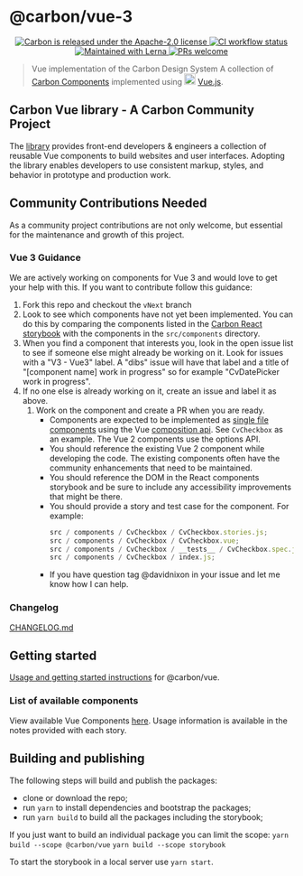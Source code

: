 # @carbon/vue-3

<p align="center">
  <a href="https://github.com/carbon-design-system/carbon/blob/master/LICENSE">
    <img src="https://img.shields.io/badge/license-Apache--2.0-blue.svg" alt="Carbon is released under the Apache-2.0 license" />
  </a>
  <a href="https://github.com/carbon-design-system/carbon/actions/workflows/ci.yml">
    <img src="https://github.com/carbon-design-system/carbon/actions/workflows/ci.yml/badge.svg" alt="CI workflow status" />
  </a>
  <a href="https://lerna.js.org/">
    <img src="https://img.shields.io/badge/maintained%20with-lerna-cc00ff.svg" alt="Maintained with Lerna" />
  </a>
  <a href="https://github.com/carbon-design-system/carbon/blob/master/.github/CONTRIBUTING.md">
    <img src="https://img.shields.io/badge/PRs-welcome-brightgreen.svg" alt="PRs welcome" />
  </a>
</p>

> Vue implementation of the Carbon Design System
> A collection of [Carbon Components](https://github.com/carbon-design-system/carbon-components) implemented using <img src="https://vuejs.org/images/logo.png" width="20" alt="Vue logo"> [Vue.js](https://vuejs.org/).

## Carbon Vue library - A Carbon Community Project

The [library](http://vue.carbondesignsystem.com/) provides front-end developers & engineers a collection of reusable Vue components to build websites and user interfaces. Adopting the library enables developers to use consistent markup, styles, and behavior in prototype and production work.

## Community Contributions Needed

As a community project contributions are not only welcome, but essential for the maintenance and growth of this project.

### Vue 3 Guidance

We are actively working on components for Vue 3 and would love to get your help with this. If you want to contribute follow this guidance:

1. Fork this repo and checkout the `vNext` branch
2. Look to see which components have not yet been implemented. You can do this by comparing the components listed in
   the [Carbon React storybook](https://react.carbondesignsystem.com/?path=/story/getting-started-welcome--welcome) with
   the components in the `src/components` directory.
3. When you find a component that interests you, look in the open issue list to see if someone else might already be
   working on it. Look for issues with a "V3 - Vue3" label. A "dibs" issue will have that label and a title of "[component name] work in progress"
   so for example "CvDatePicker work in progress".
4. If no one else is already working on it, create an issue and label it as above.
   1. Work on the component and create a PR when you are ready.
      - Components are expected to be implemented as [single file components](https://vuejs.org/guide/scaling-up/sfc.html)
        using the Vue [composition api](https://vuejs.org/guide/extras/composition-api-faq.html). See `CvCheckbox` as an
        example. The Vue 2 components use the options API.
      - You should reference the existing Vue 2 component while developing the code. The existing components often have the
        community enhancements that need to be maintained.
      - You should reference the DOM in the React components storybook and be sure to include any accessibility
        improvements that might be there.
      - You should provide a story and test case for the component. For example:
        ```javascript
        src / components / CvCheckbox / CvCheckbox.stories.js;
        src / components / CvCheckbox / CvCheckbox.vue;
        src / components / CvCheckbox / __tests__ / CvCheckbox.spec.js;
        src / components / CvCheckbox / index.js;
        ```
      - If you have question tag @davidnixon in your issue and let me know how I can help.

### Changelog

[CHANGELOG.md](./packages/core/CHANGELOG.md)

## Getting started

[Usage and getting started instructions](./packages/core/README.md#getting-started) for @carbon/vue.

### List of available components

View available Vue Components [here](http://vue.carbondesignsystem.com). Usage information is available in the notes provided with each story.

## Building and publishing

The following steps will build and publish the packages:

- clone or download the repo;
- run `yarn` to install dependencies and bootstrap the packages;
- run `yarn build` to build all the packages including the storybook;

If you just want to build an individual package you can limit the scope:
`yarn build --scope @carbon/vue`
`yarn build --scope storybook`

To start the storybook in a local server use `yarn start`.
